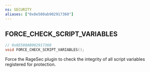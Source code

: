 ```yaml
---
ns: SECURITY
aliases: ["0x8e580ab902917360"]
---
```

## FORCE_CHECK_SCRIPT_VARIABLES

```c
// 0x8E580AB902917360
void FORCE_CHECK_SCRIPT_VARIABLES();
```

Force the RageSec plugin to check the integrity of all script variables registered for protection.

